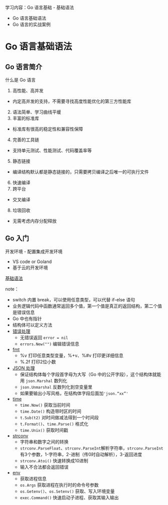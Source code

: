 学习内容：Go 语言基础 - 基础语法
- Go 语言基础语法
- Go 语言的实战案例

# Go 语言基础语法

## Go 语言简介

什么是 Go 语言

1. 高性能、高并发
- 内定高并发的支持，不需要寻找高度性能优化的第三方性能库
2. 语法简单、学习曲线平缓
3. 丰富的标准库
- 标准库有很高的稳定性和兼容性保障
4. 完善的工具链
- 支持单元测试、性能测试、代码覆盖率等
5. 静态链接
- 编译结构默认都是静态链接的，只需要拷贝编译之后唯一的可执行文件
6. 快速编译
7. 跨平台
- 交叉编译
8. 垃圾回收
- 无需考虑内存分配释放

## Go 入门

开发环境 - 配置集成开发环境
- VS code or Goland
- 基于云的开发环境

[基础语法](../Data/day1/example/)

note：
- switch 内置 break，可以使用任意类型，可以代替 if-else 语句
- 业务逻辑代码中函数通常返回多个值，第一个值是真正的返回结构，第二个值是错误信息
- Go 中也有指针
- 结构体可以定义方法
- [错误处理](../Data/day1/example/14-error/main.go)
    - 无错误返回 `error = nil`
    - `errors.New("")` 编辑错误信息
- [fmt](../Data/day1/example/16-fmt/main.go)
    - %v 打印任意类型变量，%+v、%#v 打印更详细信息  
    - %.2f 打印2位小数
- [JSON 处理](../Data/day1/example/17-json/main.go)
    - 保证结构体每个字段首字母为大写（Go 中的公开字段），这个结构体就能用 `json.Marshal` 数列化
    - `json.Unmarshal` 反数列化到空变量里
    - 如果要输出小写风格，在结构体字段后面加`'json.“xx”'`
- [time](../Data/day1/example/18-time/main.go)
    - `time.Now()` 获取当前时间
    - `time.Date()` 构造带时区的时间
    - `t.Sub(t2)` 对时间做减法得到一个时间段
    - `t.Format()`、`time.Parse()`  格式化
    - `time.Unix()` 获取时间戳
- [strconv](../Data/day1/example/19-strconv/main.go)
    - 字符串和数字之间的转换
    - `strconv.ParseFloat`、`strconv.ParseInt`解析字符串，`strconv.ParseInt`有3个参数，1-字符串，2-进制（传0时自动解析），3-返回进度
    - `strconv.Atoi()` 快速转换成10进制
    - 输入不合法都会返回错误
- [env](../Data/day1/example/20-env/main.go)
    - 获取进程信息
    - `os.Args` 获取进程在执行时的命令号参数
    - `os.Getenv()`、`os.Setenv()` 获取、写入环境变量
    - `exec.Command()` 快速启动子进程、获取其输入输出

# 